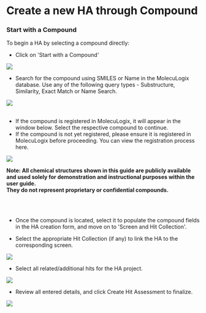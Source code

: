 # Create a new HA through Compound


<h3>Start with a Compound</h3>

To begin a HA by selecting a compound directly:

- Click on 'Start with a Compound'


<img src="/daikon/img/UserGuide/HA/HAStartCompound.png" />

- Search for the compound using SMILES or Name in the MolecuLogix database. Use any of the following query types - Substructure, Similarity, Exact Match or Name Search.

<img src="/daikon/img/UserGuide/HA/HASearchSMILES.png" />


<br />
<br />


- If the compound is registered in MolecuLogix, it will appear in the window below. Select the respective compound to continue. 
- If the compound is not yet registered, please ensure it is registered in MolecuLogix before proceeding. You can view the registration process here.

<img src="/daikon/img/UserGuide/HA/HASelectSMILE.png" />


<b>Note:
All chemical structures shown in this guide are publicly available and used solely for demonstration and instructional purposes within the user guide.  
They do not represent proprietary or confidential compounds.</b>

<br />

<br />

- Once the compound is located, select it to populate the compound fields in the HA creation form, and move on to 'Screen and Hit Collection'.

- Select the appropriate Hit Collection (if any) to link the HA to the corresponding screen.


<img src="/daikon/img/UserGuide/HA/HACompoundSelectHitCollection.png" />

- Select all related/additional hits for the HA project.

<img src="/daikon/img/UserGuide/HA/HACompoundAdditionalHits.png" />


- Review all entered details, and click Create Hit Assessment to finalize.

<img src="/daikon/img/UserGuide/HA/HAReviewCompound.png" />


